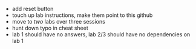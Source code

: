 - add reset button
- touch up lab instructions, make them point to this github
- move to _two_ labs over three sessions
- hunt down typo in cheat sheet
- lab 1 should have no answers, lab 2/3 should have no dependencies on lab 1